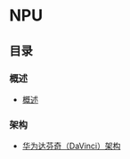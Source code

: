 # NPU

## 目录

### 概述

* [概述](./overview/overview.md)

### 架构

* [华为达芬奇（DaVinci）架构](./architecture/davinci/davinci.md)


